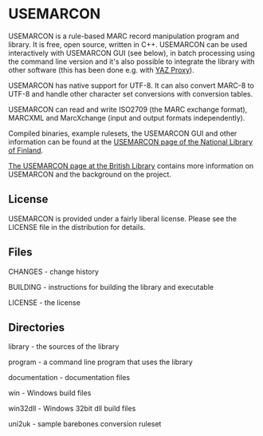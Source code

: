 USEMARCON
=========

USEMARCON is a rule-based MARC record manipulation program and library. It is free, open source, written in C++. USEMARCON can be used interactively with USEMARCON GUI (see below), in batch processing using the command line version and it's also possible to integrate the library with other software (this has been done e.g. with [YAZ Proxy](http://www.indexdata.com/yazproxy)).

USEMARCON has native support for UTF-8. It can also convert MARC-8 to UTF-8 and handle other character set conversions with conversion tables.

USEMARCON can read and write ISO2709 (the MARC exchange format), MARCXML and MarcXchange (input and output formats independently).

Compiled binaries, example rulesets, the USEMARCON GUI and other information can be found at the [USEMARCON page of the National Library of Finland](http://www.nationallibrary.fi/libraries/format/usemarcon.html).

[The USEMARCON page at the British Library](http://www.bl.uk/bibliographic/usemarcon.html) contains more information on USEMARCON and the background on the project.


License
-------

USEMARCON is provided under a fairly liberal license. Please see the LICENSE file in the distribution for details.


Files
-----

CHANGES - change history

BUILDING - instructions for building the library and executable

LICENSE - the license


Directories
-----------

library - the sources of the library

program - a command line program that uses the library

documentation - documentation files

win - Windows build files

win32dll - Windows 32bit dll build files

uni2uk - sample barebones conversion ruleset
